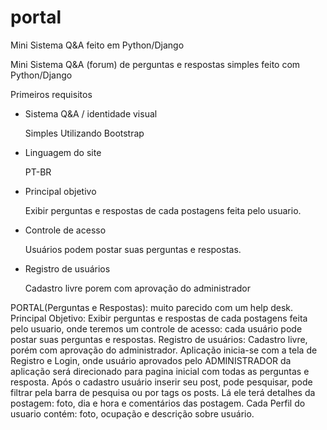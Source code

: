 # portal

Mini Sistema Q&amp;A feito em Python/Django

Mini Sistema Q&A (forum) de perguntas e respostas simples feito com Python/Django



Primeiros requisitos

- Sistema Q&A / identidade visual

  Simples Utilizando Bootstrap



- Linguagem do site

  PT-BR



- Principal objetivo

  Exibir perguntas e respostas de cada postagens feita pelo usuario.


- Controle de acesso

  Usuários podem postar suas perguntas e respostas.


- Registro de usuários

  Cadastro livre porem com aprovação do administrador

PORTAL(Perguntas e Respostas): muito parecido com um help desk. Principal Objetivo: Exibir perguntas e respostas de cada postagens feita pelo usuario, onde teremos um controle de acesso: cada usuário pode postar suas perguntas e respostas. Registro de usuários: Cadastro livre, porém com aprovação do administrador. Aplicação inicia-se com a tela de Registro e Login, onde usuário aprovados pelo ADMINISTRADOR da aplicação será direcionado para pagina inicial com todas as perguntas e resposta. Após o cadastro usuário inserir seu post, pode pesquisar, pode filtrar pela barra de pesquisa ou por tags os posts. Lá ele terá detalhes da postagem: foto, dia e hora e comentários das postagem. Cada Perfil do usuario contém: foto, ocupação e descrição sobre usuário.

    

